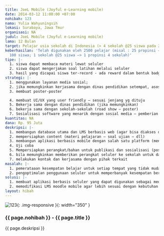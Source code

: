 ```yaml
---
title: JoeL Mobile (Joyful e-Learning mobile)
date: 2014-03-12 11:08:00 +07:00
nohibah: 123
nama: Yulia Wahyuningsih
lokasi: Surabaya, Jawa Tmur
organisasi: NA
judul: JoeL Mobile (Joyful e-Learning mobile)
lama: 12 Bulan
target: Pelajar usia sekolah di Indonesia (> 4 sekolah @25 siswa pada 25 propinsi)
keberhasilan: 'Telah digunakan oleh 2500 pelajar (misal : 25 propinsi –> 1 propinsi
  100 siswa; 1 sekolah @25 siswa –> 1 propinsi 4 sekolah)'
tipe: |-
  1. siswa dapat membaca materi lewat seluler
  2. siswa dapat mengerjakan soal latihan melalui seluler
  3. hasil yang dicapai siswa ter-record - ada reward dalam bentuk badge untuk setiap keberhasilan tertentu
strategi: |-
  1. menggunakan layanan media sosial;
  2. jika memungkinkan kerjasama dengan dinas pendidikan setempat, asosiasi sekolah-sekolah
  3. membuat poster-poster

  4. membuat UI/UX yang user friendly – sesuai jenjang yg dituju
  5. Bekerja sama dengan dinas pendidikan (jika memungkinkan)
  6. bekerja sama dengan sekolah-sekolah (road show – poster)
  7. Sosialisasi software yang menarik dengan sosial media – pemberian hadiah dll
kuantitas: NA
dana: Rp. 95 Juta
deskripsi: |-
  1. membangun database utama dan LMS berbasis web (agar bisa diakses dengan perangkat seluler pada multiplatform)
  2. mempersiapkan content (materi pelajaran – soal ujian – dll)
  3. membangun aplikasi berbasis mobile dengan salah satu platform (menyediakan fitur-fitur khusus/shortcut yang berbeda dengan dekstop model)
  4. Uji coba
  5. Mempersiapkan perangkat/bahan untuk publikasi dan sosialisasi (poster – sosial media)
  6. bila memungkinkan memberikan perangkat seluler ke sekolah untuk dapat mengakses aplikasi (jika sekolah tidak mampu – untuk pemerataan pengenalan teknologi – pemerataan kesempatan belajar)
  7. melakukan kontak dan kerjasama dengan pihak terkait
masalah: |-
  1. pemerataaan kesempatan belajar untuk setiap tempat yang tidak mudah dijangkau (diharapkan segera tercapai pemerataan kualitas belajar di Indonesia).
  2. pengoptimalan penggunaan seluler untuk memperbanyak kesempatan berlatih soal (seluler juga diberi kesempatan untuk digunakan sebagai media edukasi)
solusi: |-
  1. membuat aplikasi berbasis seluler yang dapat digunakan sebagai media belajar dimanapun.
  2. memodifikasi LMS moodle mobile agar lebih sesuai dengan kebutuhan pelajar/sekolah di indonesia
layout: hibah
---
```


![123](/static/img/hibahcms/123.png){: .img-responsive }{: width="350" }

### {{ page.nohibah }} - {{ page.title }}

{{ page.deskripsi }}

